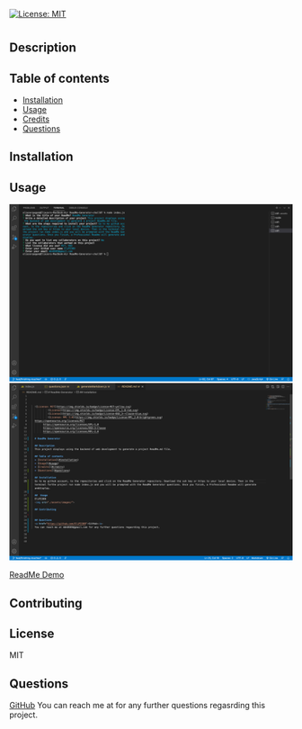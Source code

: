 

  
  [![License: MIT](https://img.shields.io/badge/License-MIT-yellow.svg)](https://opensource.org/licenses/MIT)

  #    

  ## Description
  

  ## Table of contents
  * [Installation](#Installation)
  * [Usage](#Usage)
  * [Credits](#Credits)
  * [Questions](#Questions)

  ## Installation
  

  ##  Usage
  <img src="./assets/images/readme1-img.png">
  <img src="./assets/images/readme2-img.png">

  <a href="https://watch.screencastify.com/v/f1ToW1hfh8cVxxvjRppE">ReadMe Demo</a>

  ## Contributing
  

  ## License
  MIT

  ## Questions
  <a href="https://github.com/">GitHub</a>
  You can reach me at  for any further questions regasrding this project.



